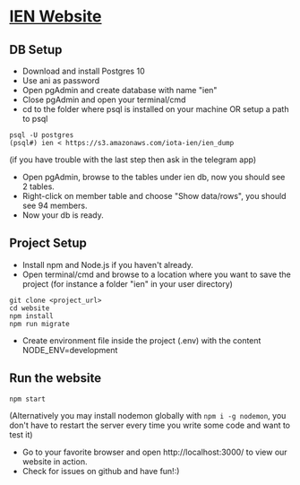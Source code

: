 # [IEN Website](https://ien.io)

## DB Setup

- Download and install Postgres 10
- Use ani as password
- Open pgAdmin and create database with name "ien"
- Close pgAdmin and open your terminal/cmd
- cd to the folder where psql is installed on your machine OR setup a path to psql

```
psql -U postgres
(psql#) ien < https://s3.amazonaws.com/iota-ien/ien_dump
```

(if you have trouble with the last step then ask in the telegram app)

- Open pgAdmin, browse to the tables under ien db, now you should see 2 tables.
- Right-click on member table and choose "Show data/rows", you should see 94 members.
- Now your db is ready.

## Project Setup

- Install npm and Node.js if you haven't already.
- Open terminal/cmd and browse to a location where you want to save the project (for instance a folder "ien" in your user directory)

```
git clone <project_url>
cd website
npm install
npm run migrate
```

- Create environment file inside the project (.env) with the content NODE_ENV=development

## Run the website 

`npm start`

(Alternatively you may install nodemon globally with `npm i -g nodemon`, you don't have to restart the server every time you write some code and want to test it)

- Go to your favorite browser and open http://localhost:3000/ to view our website in action.
- Check for issues on github and have fun!:)
